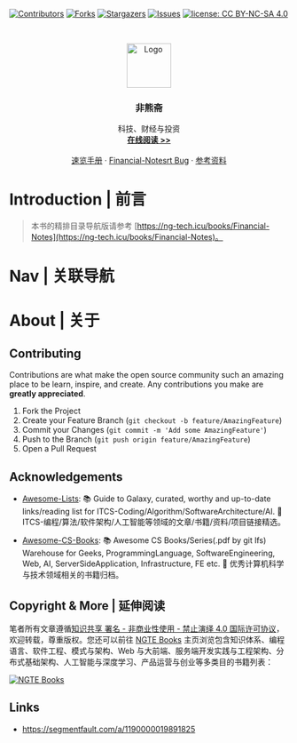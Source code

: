 [![Contributors][contributors-shield]][contributors-url]
[![Forks][forks-shield]][forks-url]
[![Stargazers][stars-shield]][stars-url]
[![Issues][issues-shield]][issues-url]
[![license: CC BY-NC-SA 4.0](https://img.shields.io/badge/license-CC%20BY--NC--SA%204.0-lightgrey.svg)][license-url]

<!-- PROJECT LOGO -->
<br />
<p align="center">
  <a href="https://github.com/wx-chevalier/Financial-Notes">
    <img src="https://s2.ax1x.com/2020/01/06/lr21MT.png" alt="Logo" width="80" height="80">
  </a>

  <h3 align="center">非熊斋</h3>

  <p align="center">
    科技、财经与投资
    <br />
    <a href="https://github.com/wx-chevalier/Financial-Notes"><strong>在线阅读 >> </strong></a>
    <br />
    <br />
    <a href="https://github.com/wx-chevalier/Financial-Notes">速览手册</a>
    ·
    <a href="https://github.com/wx-chevalier/Financial-Notes/issues">Financial-Notesrt Bug</a>
    ·
    <a href="https://github.com/wx-chevalier/Financial-Notes/issues">参考资料</a>
  </p>
</p>

<!-- ABOUT THE PROJECT -->

# Introduction | 前言

> 本书的精排目录导航版请参考 [https://ng-tech.icu/books/Financial-Notes](https://ng-tech.icu/books/Financial-Notes)。

# Nav | 关联导航

# About | 关于

<!-- CONTRIBUTING -->

## Contributing

Contributions are what make the open source community such an amazing place to be learn, inspire, and create. Any contributions you make are **greatly appreciated**.

1. Fork the Project
2. Create your Feature Branch (`git checkout -b feature/AmazingFeature`)
3. Commit your Changes (`git commit -m 'Add some AmazingFeature'`)
4. Push to the Branch (`git push origin feature/AmazingFeature`)
5. Open a Pull Request

<!-- ACKNOWLEDGEMENTS -->

## Acknowledgements

- [Awesome-Lists](https://github.com/wx-chevalier/Awesome-Lists): 📚 Guide to Galaxy, curated, worthy and up-to-date links/reading list for ITCS-Coding/Algorithm/SoftwareArchitecture/AI. 💫 ITCS-编程/算法/软件架构/人工智能等领域的文章/书籍/资料/项目链接精选。

- [Awesome-CS-Books](https://github.com/wx-chevalier/Awesome-CS-Books): :books: Awesome CS Books/Series(.pdf by git lfs) Warehouse for Geeks, ProgrammingLanguage, SoftwareEngineering, Web, AI, ServerSideApplication, Infrastructure, FE etc. :dizzy: 优秀计算机科学与技术领域相关的书籍归档。

## Copyright & More | 延伸阅读

笔者所有文章遵循[知识共享 署名 - 非商业性使用 - 禁止演绎 4.0 国际许可协议](https://creativecommons.org/licenses/by-nc-nd/4.0/deed.zh)，欢迎转载，尊重版权。您还可以前往 [NGTE Books](https://ng-tech.icu/books-gallery/) 主页浏览包含知识体系、编程语言、软件工程、模式与架构、Web 与大前端、服务端开发实践与工程架构、分布式基础架构、人工智能与深度学习、产品运营与创业等多类目的书籍列表：

[![NGTE Books](https://s2.ax1x.com/2020/01/18/19uXtI.png)](https://ng-tech.icu/books-gallery/)

<!-- MARKDOWN LINKS & IMAGES -->
<!-- https://www.markdownguide.org/basic-syntax/#reference-style-links -->

[contributors-shield]: https://img.shields.io/github/contributors/wx-chevalier/Financial-Notes.svg?style=flat-square
[contributors-url]: https://github.com/wx-chevalier/Financial-Notes/graphs/contributors
[forks-shield]: https://img.shields.io/github/forks/wx-chevalier/Financial-Notes.svg?style=flat-square
[forks-url]: https://github.com/wx-chevalier/Financial-Notes/Financial/members
[stars-shield]: https://img.shields.io/github/stars/wx-chevalier/Financial-Notes.svg?style=flat-square
[stars-url]: https://github.com/wx-chevalier/Financial-Notes/stargazers
[issues-shield]: https://img.shields.io/github/issues/wx-chevalier/Financial-Notes.svg?style=flat-square
[issues-url]: https://github.com/wx-chevalier/Financial-Notes/issues
[license-shield]: https://img.shields.io/github/license/wx-chevalier/Financial-Notes.svg?style=flat-square
[license-url]: https://github.com/wx-chevalier/Financial-Notes/blob/master/LICENSE.txt

## Links

- https://segmentfault.com/a/1190000019891825
